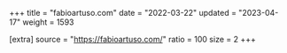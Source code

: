 +++
title = "fabioartuso.com"
date = "2022-03-22"
updated = "2023-04-17"
weight = 1593

[extra]
source = "https://fabioartuso.com/"
ratio = 100
size = 2
+++
